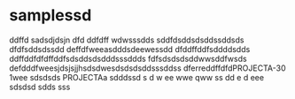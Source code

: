 # samplessd
ddffd
sadsdjdsjn
dfd
ddfdff
wdwsssdds
sddfdsddsdsddssddsds
dfdfsddsdssdd
deffdfweeasdddsdeewessdd
dfddffddfsddddsdds
ddffddfdfdffddfsdsddsdsdddsssddds
fdfsdsdsdsddwwsddfwsds
defdddfweesjdsjsjjhsdsdwesdsdsdsddsssddss
dferreddffdfdPROJECTA-30 1wee
sdsdsds
PROJECTAa
sdddssd
s
d
w
ee
wwe
qww
ss
dd
e
d
eee
sdsdsd
sdds
sss
